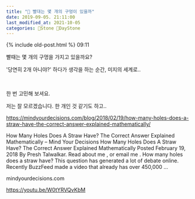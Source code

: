 ```yaml
---
title: "🌱 빨대는 몇 개의 구멍이 있을까"
date: 2019-09-05. 21:11:00
last_modified_at: 2021-10-05
categories: 🗿Stone 🌱DayStone
---
```

{% include old-post.html %}
09:11

빨때는 몇 개의 구멍을 가지고 있을까요?

'당연히 2개 아니야?' 하다가 생각을 하는 순간, 미지의 세계로..

​

한 번 고민해 보셔요.

저는 잘 모르겠습니다. 한 개인 것 같기도 하고..

​https://mindyourdecisions.com/blog/2018/02/19/how-many-holes-does-a-straw-have-the-correct-answer-explained-mathematically/


 
How Many Holes Does A Straw Have? The Correct Answer Explained Mathematically – Mind Your Decisions
How Many Holes Does A Straw Have? The Correct Answer Explained Mathematically Posted February 19, 2018 By Presh Talwalkar. Read about me , or email me . How many holes does a straw have? This question has generated a lot of debate online. Recently BuzzFeed made a video that already has over 450,000 ...

mindyourdecisions.com

https://youtu.be/W0tYRVQvKbM